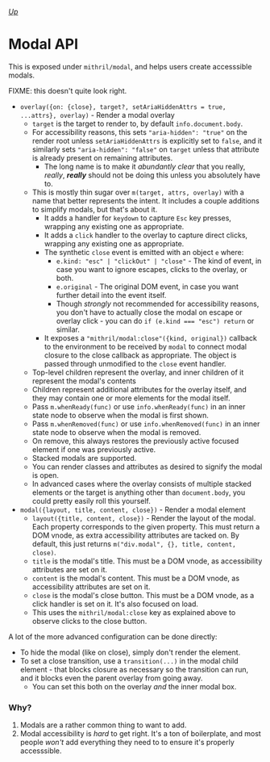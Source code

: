 [*Up*](README.md)

# Modal API

This is exposed under `mithril/modal`, and helps users create accesssible modals.

FIXME: this doesn't quite look right.

- `overlay({on: {close}, target?, setAriaHiddenAttrs = true, ...attrs}, overlay)` - Render a modal overlay
    - `target` is the target to render to, by default `info.document.body`.
    - For accessibility reasons, this sets `"aria-hidden": "true"` on the render root unless `setAriaHiddenAttrs` is explicitly set to `false`, and it similarly sets `"aria-hidden": "false"` on `target` unless that attribute is already present on remaining attributes.
        - The long name is to make it *abundantly clear* that you really, *really*, ***really*** should not be doing this unless you absolutely have to.
    - This is mostly thin sugar over `m(target, attrs, overlay)` with a name that better represents the intent. It includes a couple additions to simplify modals, but that's about it.
        - It adds a handler for `keydown` to capture `Esc` key presses, wrapping any existing one as appropriate.
        - It adds a `click` handler to the overlay to capture direct clicks, wrapping any existing one as appropriate.
        - The synthetic `close` event is emitted with an object `e` where:
            - `e.kind: "esc" | "clickOut" | "close"` - The kind of event, in case you want to ignore escapes, clicks to the overlay, or both.
            - `e.original` - The original DOM event, in case you want further detail into the event itself.
            - Though *strongly* not recommended for accessibility reasons, you don't have to actually close the modal on escape or overlay click - you can do `if (e.kind === "esc") return` or similar.
        - It exposes a `"mithril/modal:close"({kind, original})` callback to the environment to be received by `modal` to connect modal closure to the close callback as appropriate. The object is passed through unmodified to the `close` event handler.
    - Top-level children represent the overlay, and inner children of it represent the modal's contents
    - Children represent additional attributes for the overlay itself, and they may contain one or more elements for the modal itself.
    - Pass `m.whenReady(func)` or use `info.whenReady(func)` in an inner state node to observe when the modal is first shown.
    - Pass `m.whenRemoved(func)` or use `info.whenRemoved(func)` in an inner state node to observe when the modal is removed.
    - On remove, this always restores the previously active focused element if one was previously active.
    - Stacked modals are supported.
    - You can render classes and attributes as desired to signify the modal is open.
    - In advanced cases where the overlay consists of multiple stacked elements or the target is anything other than `document.body`, you could pretty easily roll this yourself.
- `modal({layout, title, content, close})` - Render a modal element
    - `layout({title, content, close})` - Render the layout of the modal. Each property corresponds to the given property. This must return a DOM vnode, as extra accessibility attributes are tacked on. By default, this just returns `m("div.modal", {}, title, content, close)`.
    - `title` is the modal's title. This must be a DOM vnode, as accessibility attributes are set on it.
    - `content` is the modal's content. This must be a DOM vnode, as accessibility attributes are set on it.
    - `close` is the modal's close button. This must be a DOM vnode, as a click handler is set on it. It's also focused on load.
    - This uses the `mithril/modal:close` key as explained above to observe clicks to the close button.

A lot of the more advanced configuration can be done directly:

- To hide the modal (like on close), simply don't render the element.
- To set a close transition, use a `transition(...)` in the modal child element - that blocks closure as necessary so the transition can run, and it blocks even the parent overlay from going away.
    - You can set this both on the overlay *and* the inner modal box.

### Why?

1. Modals are a rather common thing to want to add.
1. Modal accessibility is *hard* to get right. It's a ton of boilerplate, and most people *won't* add everything they need to to ensure it's properly accesssible.
